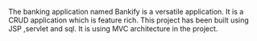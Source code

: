 The banking application named Bankify is a versatile application. It is a CRUD application which is feature rich. This project has been built using JSP ,servlet and sql. It is using MVC architecture in the project.
